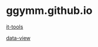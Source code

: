 # ggymm.github.io


[it-tools](https://ggymm.github.io/it-tools/index.html)

[data-view](https://ggymm.github.io/data-view-web/index.html)